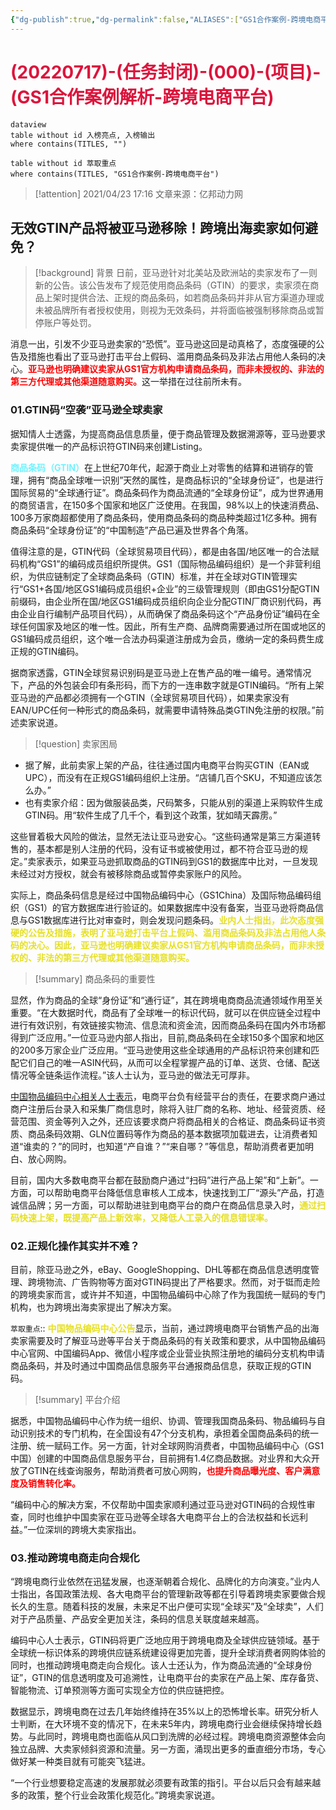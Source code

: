 ```yaml
---
{"dg-publish":true,"dg-permalink":false,"ALIASES":["GS1合作案例-跨境电商平台"],"TITLES":["GS1合作案例-跨境电商平台"],"TAGS":["02工作日志/0201数据项目"],"量子榜单":[0],"任务状态":["完成"],"任务评级":[10],"任务类型":["外部合作"],"对接人员":["代迪"],"计划时间":[20220715],"完成时间":[20220719],"permalink":"/2-021/20220717-000-gs-1/","dgHomeLink":true,"dgPassFrontmatter":true}
---
```



# <font color=#DC143C>(20220717)-(任务封闭)-(000)-(项目)-(GS1合作案例解析-跨境电商平台)</font>

```
dataview
table without id 入榜亮点, 入榜输出
where contains(TITLES, "")
```

```dataview
table without id 萃取重点
where contains(TITLES, "GS1合作案例-跨境电商平台")
```

>[!attention]
>2021/04/23 17:16
>文章来源：亿邦动力网

## 无效GTIN产品将被亚马逊移除！跨境出海卖家如何避免？
>[!background] 背景
>日前，亚马逊针对北美站及欧洲站的卖家发布了一则新的公告。该公告发布了规范使用商品条码（GTIN）的要求，卖家须在商品上架时提供合法、正规的商品条码，如若商品条码并非从官方渠道办理或未被品牌所有者授权使用，则视为无效条码，并将面临被强制移除商品或暂停账户等处罚。

消息一出，引发不少亚马逊卖家的“恐慌”。亚马逊这回是动真格了，态度强硬的公告及措施也看出了亚马逊打击平台上假码、滥用商品条码及非法占用他人条码的决心。<strong><font color=#FF0000>亚马逊也明确建议卖家从GS1官方机构申请商品条码，而非未授权的、非法的第三方代理或其他渠道随意购买。</font></strong>这一举措在过往前所未有。

### 01.GTIN码“空袭”亚马逊全球卖家
据知情人士透露，为提高商品信息质量，便于商品管理及数据溯源等，亚马逊要求卖家提供唯一的产品标识符GTIN码来创建Listing。

<strong><font color=#70f3ff>商品条码（GTIN）</font></strong>在上世纪70年代，起源于商业上对零售的结算和进销存的管理，拥有“商品全球唯一识别”天然的属性，是商品标识的“全球身份证”，也是进行国际贸易的“全球通行证”。商品条码作为商品流通的“全球身份证”，成为世界通用的商贸语言，在150多个国家和地区广泛使用。在我国，98%以上的快速消费品、100多万家商超都使用了商品条码，使用商品条码的商品种类超过1亿多种。拥有商品条码“全球身份证”的“中国制造”产品已遍及世界各个角落。

值得注意的是，GTIN代码（全球贸易项目代码），都是由各国/地区唯一的合法赋码机构“GS1”的编码成员组织所提供。GS1（国际物品编码组织）是一个非营利组织，为供应链制定了全球商品条码（GTIN）标准，并在全球对GTIN管理实行“GS1+各国/地区GS1编码成员组织+企业”的三级管理规则（即由GS1分配GTIN前缀码，由企业所在国/地区GS1编码成员组织向企业分配GTIN厂商识别代码，再由企业自行编制产品项目代码），从而确保了商品条码这个“产品身份证”编码在全球任何国家及地区的唯一性。因此，所有生产商、品牌商需要通过所在国或地区的GS1编码成员组织，这个唯一合法办码渠道注册成为会员，缴纳一定的条码费生成正规的GTIN编码。

据商家透露，GTIN全球贸易识别码是亚马逊上在售产品的唯一编号。通常情况下，产品的外包装会印有条形码，而下方的一连串数字就是GTIN编码。“所有上架亚马逊的产品都必须拥有一个GTIN（全球贸易项目代码），如果卖家没有EAN/UPC任何一种形式的商品条码，就需要申请特殊品类GTIN免注册的权限。”前述卖家说道。

>[!question] 卖家困局
+ 据了解，此前卖家上架的产品，往往通过国内电商平台购买GTIN（EAN或UPC），而没有在正规GS1编码组织上注册。“店铺几百个SKU，不知道应该怎么办。”
+ 也有卖家介绍：因为做服装品类，尺码繁多，只能从别的渠道上采购软件生成GTIN码。用“软件生成了几千个，看到这个政策，犹如晴天霹雳。”

这些冒着极大风险的做法，显然无法让亚马逊安心。“这些码通常是第三方渠道转售的，基本都是别人注册的代码，没有证书或被使用过，都不符合亚马逊的规定。”卖家表示，如果亚马逊抓取商品的GTIN码到GS1的数据库中比对，一旦发现未经过对方授权，就会有被移除商品或暂停卖家账户的风险。

实际上，商品条码信息是经过中国物品编码中心（GS1China）及国际物品编码组织（GS1）的官方数据库进行验证的。如果数据库中没有备案，当亚马逊将商品信息与GS1数据库进行比对审查时，则会发现问题条码。<strong><font color=#E6E022>业内人士指出，此次态度强硬的公告及措施，表明了亚马逊打击平台上假码、滥用商品条码及非法占用他人条码的决心。因此，亚马逊也明确建议卖家从GS1官方机构申请商品条码，而非未授权的、非法的第三方代理或其他渠道随意购买。</font></strong>

>[!summary] 商品条码的重要性

显然，作为商品的全球“身份证”和“通行证”，其在跨境电商商品流通领域作用至关重要。“在大数据时代，商品有了全球唯一的标识代码，就可以在供应链全过程中进行有效识别，有效链接实物流、信息流和资金流，因而商品条码在国内外市场都得到广泛应用。”一位亚马逊内部人指出，目前,商品条码在全球150多个国家和地区的200多万家企业广泛应用。“亚马逊使用这些全球通用的产品标识符来创建和匹配它们自己的唯一ASIN代码，从而可以全程掌握产品的订单、送货、仓储、配送情况等全链条运作流程。”该人士认为，亚马逊的做法无可厚非。

<u>中国物品编码中心相关人士表示</u>，电商平台负有经营平台的责任，在要求商户通过商户注册后台录入和采集厂商信息时，除将入驻厂商的名称、地址、经营资质、经营范围、资金等列入之外，还应该要求商户将商品相关的合格证、商品条码证书资质、商品条码效期、GLN位置码等作为商品的基本数据项加载进去，让消费者知道“谁卖的？”的同时，也知道“产自谁？”“来自哪？”等信息，帮助消费者更加明白、放心网购。

目前，国内大多数电商平台都在鼓励商户通过“扫码”进行产品上架”和“上新”。一方面，可以帮助电商平台降低信息审核人工成本，快速找到工厂“源头”产品，打造诚信品牌；另一方面，可以帮助进驻到电商平台的商户在商品信息录入时，<strong><font color=#E6E022>通过扫码快速上架，既提高产品上新效率，又降低人工录入的信息错误率。</font></strong>

### 02.正规化操作其实并不难？
目前，除亚马逊之外，eBay、GoogleShopping、DHL等都在商品信息透明度管理、跨境物流、广告购物等方面对GTIN码提出了严格要求。然而，对于铤而走险的跨境卖家而言，或许并不知道，中国物品编码中心除了作为我国统一赋码的专门机构，也为跨境出海卖家提出了解决方案。

`萃取重点`:: <strong><font color=#E6E022>中国物品编码中心公告</font></strong>显示，当前，通过跨境电商平台销售产品的出海卖家需要及时了解亚马逊等平台关于商品条码的有关政策和要求，从中国物品编码中心官网、中国编码App、微信小程序或企业营业执照注册地的编码分支机构申请商品条码，并及时通过中国商品信息服务平台通报商品信息，获取正规的GTIN码。

>[!summary] 平台介绍

据悉，中国物品编码中心作为统一组织、协调、管理我国商品条码、物品编码与自动识别技术的专门机构，在全国设有47个分支机构，承担着全国商品条码的统一注册、统一赋码工作。另一方面，针对全球网购消费者，中国物品编码中心（GS1中国）创建的中国商品信息服务平台，目前拥有1.4亿商品数据。对业界和大众开放了GTIN在线查询服务，帮助消费者可放心网购，<strong><font color=#FF0000>也提升商品曝光度、客户满意度及销售转化率。</font></strong>

“编码中心的解决方案，不仅帮助中国卖家顺利通过亚马逊对GTIN码的合规性审查，同时也维护中国卖家在亚马逊等全球各大电商平台上的合法权益和长远利益。”一位深圳的跨境大卖家指出。

### 03.推动跨境电商走向合规化
“跨境电商行业依然在迅猛发展，也逐渐朝着合规化、品牌化的方向演变。”业内人士指出，各国政策法规、各大电商平台的管理新政等都在引导着跨境卖家要做合规长久的生意。随着科技的发展，未来足不出户便可实现“全球买”及“全球卖”，人们对于产品质量、产品安全更加关注，条码的信息关联度越来越高。

编码中心人士表示，GTIN码将更广泛地应用于跨境电商及全球供应链领域。基于全球统一标识体系的跨境供应链系统建设得更加完善，提升全球消费者网购体验的同时，也推动跨境电商走向合规化。该人士还认为，作为商品流通的“全球身份证”，GTIN的信息透明度及可追溯性，让电商平台的卖家在产品上架、库存备货、智能物流、订单预测等方面可实现全方位的供应链把控。

数据显示，跨境电商在过去几年始终维持在35%以上的恐怖增长率。研究分析人士判断，在大环境不变的情况下，在未来5年内，跨境电商行业会继续保持增长趋势。与此同时，跨境电商也面临从风口到洗牌的必经过程。跨境电商资源整体会向独立品牌、大卖家倾斜资源和流量。另一方面，涌现出更多的垂直细分市场，专心做好某一种类目就有可能突飞猛进。

“一个行业想要稳定高速的发展那就必须要有政策的指引。平台以后只会有越来越多的政策，整个行业会政策化规范化。”跨境卖家说道。